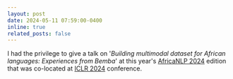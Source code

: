 ```yaml
---
layout: post
date: 2024-05-11 07:59:00-0400
inline: true
related_posts: false
---
```


I had the privilege to give a talk on '*Building multimodal dataset for African languages: Experiences from Bemba*' at this year's [AfricaNLP 2024](https://sites.google.com/view/africanlp2024/home) edition that was co-located at [ICLR 2024](https://iclr.cc) conference.
